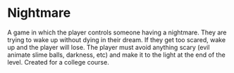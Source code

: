 # Nightmare
A game in which the player controls someone having a nightmare. They are trying to wake up without dying in their dream. If they get too scared, wake up and the player will lose. The player must avoid anything scary (evil animate slime balls, darkness, etc) and make it to the light at the end of the level. Created for a college course.
